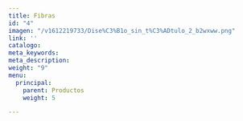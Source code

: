 ```yaml
---
title: Fibras
id: "4"
imagen: "/v1612219733/Dise%C3%B1o_sin_t%C3%ADtulo_2_b2wxww.png"
link: ''
catalogo: 
meta_keywords: 
meta_description: 
weight: "9"
menu:
  principal:
    parent: Productos
    weight: 5

---
```

